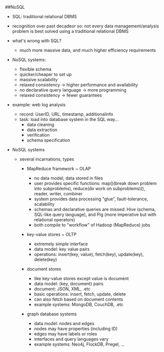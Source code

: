 ##NoSQL

* SQL: traditional relational DBMS
* recognition over past decadeor so: not every data management/analysis problem is best solved using a traditional relational DBMS
* what's wrong with SQL?
	* much more massive data, and much higher efficiency requirements
	
* NoSQL systems: 
	* flexible schema
	* quicker/cheaper to set up
	* massive scalability
	* relaxed consistency -> higher performance and availability
	* no declarative query language -> more programming
	* relaxed consistency -> fewer guarantees
	
* example: web log analysis
	* record: UserID, URL, timestamp, additionalinfo
	* task: load into database system
	in the SQL way...
		* data cleaning
		* data extraction
		* verification
		* schema specification
		
* NoSQL systems
	* several incarnations, types
		* MapReduce framework ~ OLAP
			* no data model, data stored in files
			* user provides specific functions: map()(break down problem into subproblems), reduce(do work on subproblems)(), reader, writer, combiner
			* system provides data processing "glue", fault-tolerance, scalability
			* schemas and declarative queries are missed: Hive (schema, SQL-like query language), and Pig (more imperative but with relational operators)
			* both compile to "workflow" of Hadoop (MapReduce) jobs
		* key-value stores ~ OLTP
			* extremely simple interface
			* data model: key value pairs
			* operations: insert(key, value), fetch(key), update(key), delete(key)
			
		* document stores
			* like key-value stores except value is document
			* data model: (key, document) pairs
			* document: JSON, XML, .etc
			* basic operations: insert, fetch, update, delete
			* can also fetch based on document contents
			* example systems: MongoDB, CouchDB, .etc
		* graph database systems
			* data model: nodes and edges
			* nodes may have properties (including ID)
			* edges may have labels or roles
			* interfaces and query languages vary
			* example systems: Neo4j, FlockDB, Pregel, ...
		